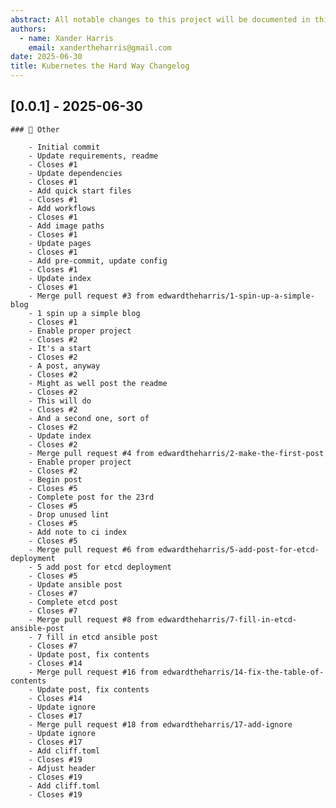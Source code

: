 ```yaml
---
abstract: All notable changes to this project will be documented in this file.
authors:
  - name: Xander Harris
    email: xandertheharris@gmail.com
date: 2025-06-30
title: Kubernetes the Hard Way Changelog
---
```



## [0.0.1] - 2025-06-30

    ### 💼 Other

        - Initial commit
        - Update requirements, readme
        - Closes #1
        - Update dependencies
        - Closes #1
        - Add quick start files
        - Closes #1
        - Add workflows
        - Closes #1
        - Add image paths
        - Closes #1
        - Update pages
        - Closes #1
        - Add pre-commit, update config
        - Closes #1
        - Update index
        - Closes #1
        - Merge pull request #3 from edwardtheharris/1-spin-up-a-simple-blog
        - 1 spin up a simple blog
        - Closes #1
        - Enable proper project
        - Closes #2
        - It's a start
        - Closes #2
        - A post, anyway
        - Closes #2
        - Might as well post the readme
        - Closes #2
        - This will do
        - Closes #2
        - And a second one, sort of
        - Closes #2
        - Update index
        - Closes #2
        - Merge pull request #4 from edwardtheharris/2-make-the-first-post
        - Enable proper project
        - Closes #2
        - Begin post
        - Closes #5
        - Complete post for the 23rd
        - Closes #5
        - Drop unused lint
        - Closes #5
        - Add note to ci index
        - Closes #5
        - Merge pull request #6 from edwardtheharris/5-add-post-for-etcd-deployment
        - 5 add post for etcd deployment
        - Closes #5
        - Update ansible post
        - Closes #7
        - Complete etcd post
        - Closes #7
        - Merge pull request #8 from edwardtheharris/7-fill-in-etcd-ansible-post
        - 7 fill in etcd ansible post
        - Closes #7
        - Update post, fix contents
        - Closes #14
        - Merge pull request #16 from edwardtheharris/14-fix-the-table-of-contents
        - Update post, fix contents
        - Closes #14
        - Update ignore
        - Closes #17
        - Merge pull request #18 from edwardtheharris/17-add-ignore
        - Update ignore
        - Closes #17
        - Add cliff.toml
        - Closes #19
        - Adjust header
        - Closes #19
        - Add cliff.toml
        - Closes #19

<!-- generated by git-cliff -->
